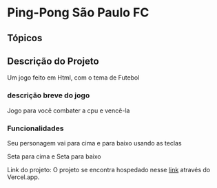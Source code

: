 # Ping-Pong São Paulo FC

## Tópicos

## Descrição do Projeto

Um jogo feito em Html, com o tema de Futebol

### descrição breve do jogo

Jogo para você combater a cpu e vencê-la

### Funcionalidades

Seu personagem vai para cima e para baixo usando as teclas 

Seta para cima e Seta para baixo

Link do projeto: O projeto se encontra hospedado nesse [link]([https://vercel.com](https://ping-pong-game-nu-ten.vercel.app/)) através do Vercel.app.




